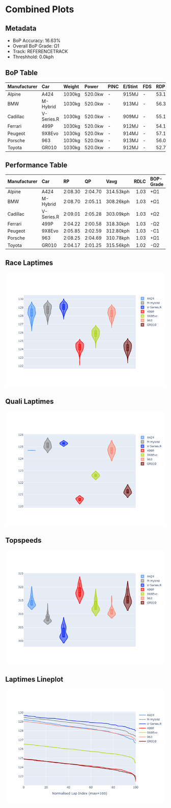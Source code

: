 # Combined Plots

## Metadata

- BoP Accuracy: 16.63%
- Overall BoP Grade: Ω1
- Track: REFERENCETRACK
- Threshhold: 0.0kph

## BoP Table
| Manufacturer   | Car        | Weight   | Power   | PINC   | E/Stint   | FDS   | RDP    | QDP    | TDP    |
|:---------------|:-----------|:---------|:--------|:-------|:----------|:------|:-------|:-------|:-------|
| Alpine         | A424       | 1030kg   | 520.0kw | -      | 915MJ     | -     | 53.15% | 33.33% | 3.76%  |
| BMW            | M-Hybrid   | 1030kg   | 520.0kw | -      | 913MJ     | -     | 56.32% | 71.43% | 11.52% |
| Cadillac       | V-Series.R | 1030kg   | 520.0kw | -      | 909MJ     | -     | 55.19% | 66.67% | 11.71% |
| Ferrari        | 499P       | 1030kg   | 520.0kw | -      | 912MJ     | -     | 54.16% | 42.86% | 3.90%  |
| Peugeot        | 9X8Evo     | 1030kg   | 520.0kw | -      | 914MJ     | -     | 57.10% | 50.00% | 4.59%  |
| Porsche        | 963        | 1030kg   | 520.0kw | -      | 913MJ     | -     | 56.05% | 37.50% | 1.93%  |
| Toyota         | GR010      | 1030kg   | 520.0kw | -      | 912MJ     | -     | 52.75% | 75.00% | 2.01%  |

## Performance Table
| Manufacturer   | Car        | RP      | QP      | Vavg      |   RDLC | BOP-Grade   | Match   |
|:---------------|:-----------|:--------|:--------|:----------|-------:|:------------|:--------|
| Alpine         | A424       | 2:08.30 | 2:04.70 | 314.53kph |   1.03 | +Ω1         | 17.01%  |
| BMW            | M-Hybrid   | 2:08.70 | 2:05.11 | 308.26kph |   1.03 | +Ω1         | 4.88%   |
| Cadillac       | V-Series.R | 2:09.01 | 2:05.28 | 303.09kph |   1.03 | +Ω2         | 0.00%   |
| Ferrari        | 499P       | 2:04.22 | 2:00.58 | 318.30kph |   1.03 | -Ω2         | 0.00%   |
| Peugeot        | 9X8Evo     | 2:05.85 | 2:02.59 | 312.80kph |   1.03 | -C1         | 78.03%  |
| Porsche        | 963        | 2:08.25 | 2:04.69 | 310.78kph |   1.03 | +Ω1         | 16.48%  |
| Toyota         | GR010      | 2:04.17 | 2:01.25 | 315.56kph |   1.02 | -Ω2         | 0.00%   |

## Race Laptimes
![Race Laptimes](images/race_violin.png)

## Quali Laptimes
![Quali Laptimes](images/quali_violin.png)

## Topspeeds
![Topspeeds](images/topspeed_violin.png)

## Laptimes Lineplot
![Laptimes Lineplot](images/laptime_line.png)

